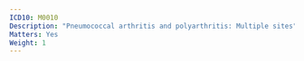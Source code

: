 ```yaml
---
ICD10: M0010
Description: "Pneumococcal arthritis and polyarthritis: Multiple sites"
Matters: Yes
Weight: 1
---
```

